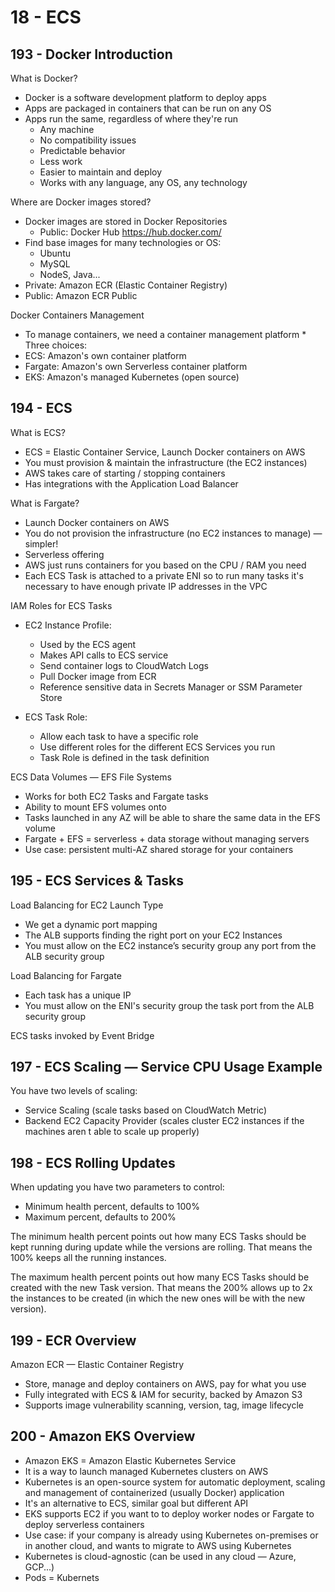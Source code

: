 # 18 - ECS

## 193 - Docker Introduction

What is Docker?

* Docker is a software development platform to deploy apps 
* Apps are packaged in containers that can be run on any OS
* Apps run the same, regardless of where they're run 
  * Any machine 
  * No compatibility issues 
  * Predictable behavior 
  * Less work 
  * Easier to maintain and deploy 
  * Works with any language, any OS, any technology

Where are Docker images stored?

* Docker images are stored in Docker Repositories 
  * Public: Docker Hub https://hub.docker.com/
* Find base images for many technologies or OS: 
  * Ubuntu 
  * MySQL 
  * NodeS, Java... 
* Private: Amazon ECR (Elastic Container Registry)
* Public: Amazon ECR Public

Docker Containers Management

* To manage containers, we need a container management platform * Three choices:
* ECS: Amazon's own container platform
* Fargate: Amazon's own Serverless container platform
* EKS: Amazon's managed Kubernetes (open source)

## 194 - ECS

What is ECS?

* ECS = Elastic Container Service, Launch Docker containers on AWS
* You must provision & maintain the infrastructure (the EC2 instances)
* AWS takes care of starting / stopping containers
* Has integrations with the Application Load Balancer

What is Fargate?

* Launch Docker containers on AWS
* You do not provision the infrastructure (no EC2 instances to manage) — simpler!
* Serverless offering
* AWS just runs containers for you based on the CPU / RAM you need
* Each ECS Task is attached to a private ENI so to run many tasks it's necessary to have enough private IP addresses in the VPC

IAM Roles for ECS Tasks

* EC2 Instance Profile: 
  * Used by the ECS agent 
  * Makes API calls to ECS service 
  * Send container logs to CloudWatch Logs 
  * Pull Docker image from ECR
  * Reference sensitive data in Secrets Manager or SSM Parameter Store

* ECS Task Role:
  * Allow each task to have a specific role
  * Use different roles for the different ECS Services you run
  * Task Role is defined in the task definition

ECS Data Volumes — EFS File Systems
* Works for both EC2 Tasks and Fargate tasks
* Ability to mount EFS volumes onto
* Tasks launched in any AZ will be able to share the same data in the EFS volume
* Fargate + EFS = serverless + data storage without managing servers
* Use case: persistent multi-AZ shared storage for your containers

## 195 - ECS Services & Tasks

Load Balancing for EC2 Launch Type
* We get a dynamic port mapping
* The ALB supports finding the right port on your EC2 Instances
* You must allow on the EC2 instance’s security group any port from the ALB security group

Load Balancing for Fargate
* Each task has a unique IP
* You must allow on the ENI's security group the task port from the ALB security group

ECS tasks invoked by Event Bridge

## 197 - ECS Scaling — Service CPU Usage Example

You have two levels of scaling:
* Service Scaling (scale tasks based on CloudWatch Metric)
* Backend EC2 Capacity Provider (scales cluster EC2 instances if the machines aren t able to scale up properly)

## 198 - ECS Rolling Updates

When updating you have two parameters to control:
* Minimum health percent, defaults to 100%
* Maximum percent, defaults to 200%

The minimum health percent points out how many ECS Tasks should be kept running during update while the versions are rolling. That means the 100% keeps all the running instances.

The maximum health percent points out how many ECS Tasks should be created with the new Task version. That means the 200% allows up to 2x the instances to be created (in which the new ones will be with the new version).

## 199 - ECR Overview
Amazon ECR — Elastic Container Registry

* Store, manage and deploy containers on AWS, pay for what you use 
* Fully integrated with ECS & IAM for security, backed by Amazon S3 
* Supports image vulnerability scanning, version, tag, image lifecycle

## 200 - Amazon EKS Overview

* Amazon EKS = Amazon Elastic Kubernetes Service 
* It is a way to launch managed Kubernetes clusters on AWS
* Kubernetes is an open-source system for automatic deployment, scaling and management of containerized (usually Docker) application
* It's an alternative to ECS, similar goal but different API
* EKS supports EC2 if you want to to deploy worker nodes or Fargate to deploy serverless containers
* Use case: if your company is already using Kubernetes on-premises or in another cloud, and wants to migrate to AWS using Kubernetes
* Kubernetes is cloud-agnostic (can be used in any cloud — Azure, GCP...)
* Pods = Kubernets